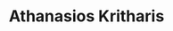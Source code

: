 ---
layout: member
weight: 100
title: Athanasios Kritharis
img: /img/members/vgyadav.jpg
degrees: 
program: B.A.Sc. candidate
year_start: 2014
year_end:
status: undergrad
description: Instrumentation engineering for investigating the effect of trauma on brain tissue
about_me: “I am passionate about engineering and entrepreneurship and currently lead a number of initiatives on campus that seek to translate laboratory breakthroughs to the marketplace.” 
mail: akrithar@gmail.com
linkedin: https://ca.linkedin.com/in/athanasios-kritharis-180693a5
homepage: http://www.innovationonboard.ca/
---